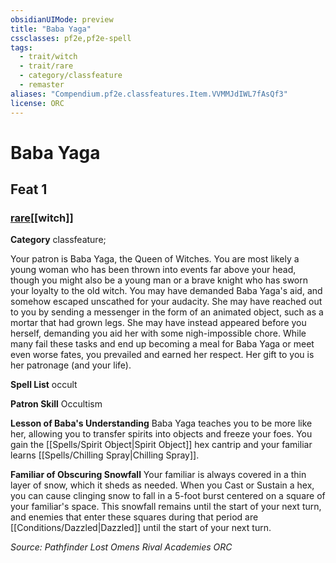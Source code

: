 ```yaml
---
obsidianUIMode: preview
title: "Baba Yaga"
cssclasses: pf2e,pf2e-spell
tags:
  - trait/witch
  - trait/rare
  - category/classfeature
  - remaster
aliases: "Compendium.pf2e.classfeatures.Item.VVMMJdIWL7fAsQf3"
license: ORC
---
```

# Baba Yaga
## Feat 1
### [rare](rare "Rare Rarity Trait")[[witch]]

**Category** classfeature; 




Your patron is Baba Yaga, the Queen of Witches. You are most likely a young woman who has been thrown into events far above your head, though you might also be a young man or a brave knight who has sworn your loyalty to the old witch. You may have demanded Baba Yaga's aid, and somehow escaped unscathed for your audacity. She may have reached out to you by sending a messenger in the form of an animated object, such as a mortar that had grown legs. She may have instead appeared before you herself, demanding you aid her with some nigh-impossible chore. While many fail these tasks and end up becoming a meal for Baba Yaga or meet even worse fates, you prevailed and earned her respect. Her gift to you is her patronage (and your life).

**Spell List** occult

**Patron Skill** Occultism

**Lesson of Baba's Understanding** Baba Yaga teaches you to be more like her, allowing you to transfer spirits into objects and freeze your foes. You gain the [[Spells/Spirit Object|Spirit Object]] hex cantrip and your familiar learns [[Spells/Chilling Spray|Chilling Spray]].

**Familiar of Obscuring Snowfall** Your familiar is always covered in a thin layer of snow, which it sheds as needed. When you Cast or Sustain a hex, you can cause clinging snow to fall in a 5-foot burst centered on a square of your familiar's space. This snowfall remains until the start of your next turn, and enemies that enter these squares during that period are [[Conditions/Dazzled|Dazzled]] until the start of your next turn.

*Source: Pathfinder Lost Omens Rival Academies*
*ORC*